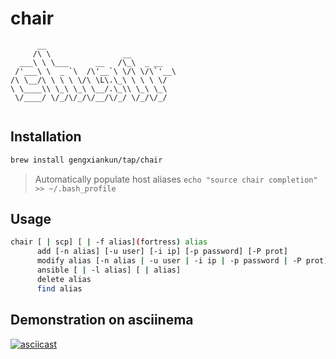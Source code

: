 # chair
```
      __                            
     /\ \                __         
  ___\ \ \___      __   /\_\  _ __  
 /'___\ \  _ `\  /\'__`\ \/\ \/\`'__\
/\ \__/\ \ \ \ \/\ \L\.\_\ \ \ \ \/ 
\ \____\\ \_\ \_\ \__/.\_\\ \_\ \_\ 
 \/____/ \/_/\/_/\/__/\/_/ \/_/\/_/ 
                                    
```

## Installation
```bash
brew install gengxiankun/tap/chair
```
> Automatically populate host aliases
> `echo "source chair completion" >> ~/.bash_profile`

## Usage
```bash
chair [ | scp] [ | -f alias](fortress) alias
      add [-n alias] [-u user] [-i ip] [-p password] [-P prot]
      modify alias [-n alias | -u user | -i ip | -p password | -P prot]
      ansible [ | -l alias] [ | alias]
      delete alias
      find alias
```

## Demonstration on asciinema
[![asciicast](https://asciinema.org/a/J75WcN7jfWS8EyCjTg3x1zN6c.png)](https://asciinema.org/a/J75WcN7jfWS8EyCjTg3x1zN6c)
